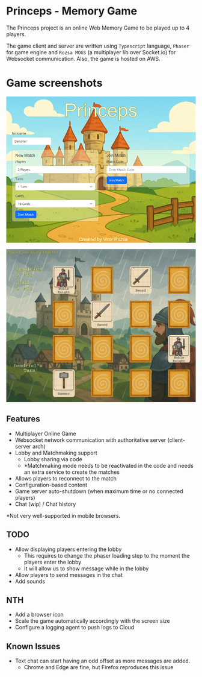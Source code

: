 # Princeps - Memory Game

The Princeps project is an online Web Memory Game to be played up to 4 players.

The game client and server are written using `Typescript` language, `Phaser` for game engine and `Rozsa MOGS` (a
multiplayer lib over Socket.io) for Websocket communication. Also, the game is hosted on AWS.

# Game screenshots

![loby](docs/lobby.png "Lobby")

![gameplay](docs/gameplay.png "Gameplay")


## Features

- Multiplayer Online Game
- Websocket network communication with authoritative server (client-server arch)
- Lobby and Matchmaking support
  - Lobby sharing via code
  - *Matchmaking mode needs to be reactivated in the code and needs an extra service to create the matches
- Allows players to reconnect to the match
- Configuration-based content
- Game server auto-shutdown (when maximum time or no connected players)
- Chat (wip) / Chat history

*Not very well-supported in mobile browsers.

## TODO

- Allow displaying players entering the lobby
  - This requires to change the phaser loading step to the moment the players enter the lobby
  - It will allow us to show message while in the lobby
- Allow players to send messages in the chat
- Add sounds

## NTH

- Add a browser icon
- Scale the game automatically accordingly with the screen size
- Configure a logging agent to push logs to Cloud

## Known Issues

- Text chat can start having an odd offset as more messages are added.
  - Chrome and Edge are fine, but Firefox reproduces this issue